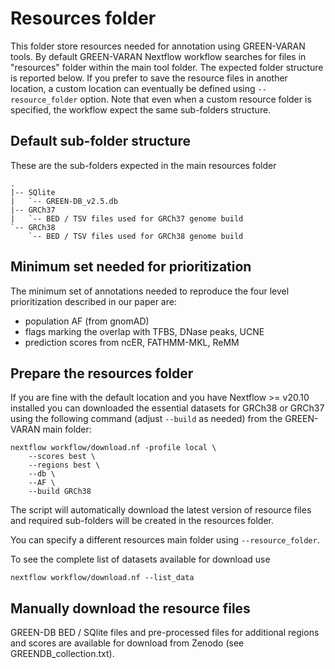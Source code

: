 # Resources folder

This folder store resources needed for annotation using GREEN-VARAN tools. By default GREEN-VARAN Nextflow workflow searches for files in "resources" folder within the main tool folder. The expected folder structure is reported below.
If you prefer to save the resource files in another location, a custom location can eventually be defined using `--resource_folder` option. Note that even when a custom resource folder is specified, the workflow expect the same sub-folders structure.

## Default sub-folder structure
These are the sub-folders expected in the main resources folder

```
.
|-- SQlite
|   `-- GREEN-DB_v2.5.db
|-- GRCh37
|   `-- BED / TSV files used for GRCh37 genome build
`-- GRCh38
    `-- BED / TSV files used for GRCh38 genome build

```

## Minimum set needed for prioritization

The minimum set of annotations needed to reproduce the four level prioritization described in our paper are:
- population AF (from gnomAD)
- flags marking the overlap with TFBS, DNase peaks, UCNE
- prediction scores from ncER, FATHMM-MKL, ReMM

## Prepare the resources folder

If you are fine with the default location and you have Nextflow >= v20.10 installed you can downloaded the essential datasets for GRCh38 or GRCh37 using the following command (adjust `--build` as needed) from the GREEN-VARAN main folder:

```
nextflow workflow/download.nf -profile local \
    --scores best \
    --regions best \
    --db \
    --AF \
    --build GRCh38
```

The script will automatically download the latest version of resource files and required sub-folders will be created in the resources folder.

You can specify a different resources main folder using `--resource_folder`.

To see the complete list of datasets available for download use 

```
nextflow workflow/download.nf --list_data
```

## Manually download the resource files

GREEN-DB BED / SQlite files and pre-processed files for additional regions and scores are available for download from Zenodo (see GREENDB_collection.txt).
